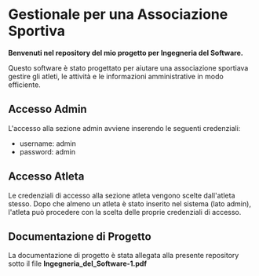 # Gestionale per una Associazione Sportiva

**Benvenuti nel repository del mio progetto per Ingegneria del Software.**

Questo software è stato progettato per aiutare una associazione sportiava gestire gli atleti, 
le attività e le informazioni amministrative in modo efficiente.  

## Accesso Admin

L'accesso alla sezione admin avviene inserendo le seguenti credenziali:

- username: admin
- password: admin

## Accesso Atleta
Le credenziali di accesso alla sezione atleta vengono scelte dall'atleta stesso. 
Dopo che almeno un atleta è stato inserito nel sistema (lato admin), l'atleta può procedere con la scelta delle proprie credenziali di accesso.


## Documentazione di Progetto
La documentazione di progetto è stata allegata alla presente repository sotto il file **Ingegneria_del_Software-1.pdf**
